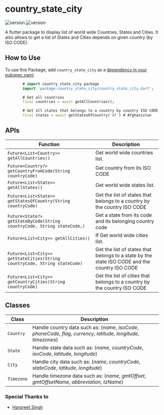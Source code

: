 # country_state_city

![version](https://img.shields.io/badge/version-0.1.1-blue.svg) ![version](https://img.shields.io/badge/NullSefety-True-brightgreen)

A flutter package to display list of world wide Countries, States and Cities. It also allows to get a list of States and Cities depends on given country (by ISO CODE).

## How to Use

To use this Package, add `country_state_city` as a [dependency in your pubspec.yaml](https://flutter.io/platform-plugins/).

```dart
        # import country_state_city package
        import 'package:country_state_city/country_state_city.dart';
```

```dart
        # Get all countries
        final countries = await getAllCountries();

        # Get all states that belongs to a country by country ISO CODE
        final states = await getStatesOfCountry('AF') # Afghanistan
```

## APIs

| Function                                                                  | Description                                                                                   |
| ------------------------------------------------------------------------- | --------------------------------------------------------------------------------------------- |
| `Future<List<Country>> getAllCountries()`                                 | Get world wide countries list.                                                                |
| `Future<Country?> getCountryFromCode(String countryCode)`                 | Get country from its ISO CODE                                                                 |
| `Future<List<State>> getAllStates()`                                      | Get world wide states list.                                                                   |
| `Future<List<State>> getStatesOfCountry(String countryCode)`              | Get the list of states that belongs to a country by the country ISO CODE                      |
| `Future<State?> getStateByCode(String countryCode, String stateCode,)`    | Get a state from its code and its belonging country code                                      |
| `Future<List<City>> getAllCities()`                                       | If Get world wide cities list.                                                                |
| `Future<List<City>> getStateCities(String countryCode, String stateCode)` | Get the list of states that belongs to a state by the state ISO CODE and the country ISO CODE |
| `Future<List<City>> getCountryCities(String countryCode)`                 | Get the list of cities that belongs to a country by the country ISO CODE                      |

## Classes

| Class      | Description                                                                                                             |
| ---------- | ----------------------------------------------------------------------------------------------------------------------- |
| `Country`  | Handle country data such as: (_name_, _isoCode_, _phoneCode_, _flag_, _currency_, _latitude_, _longitude_, _timezones_) |
| `State`    | Handle state data such as: (_name_, _countryCode_, _isoCode_, _latitude_, _longitude_)                                  |
| `City`     | Handle city data such as: (_name_, _countryCode_, _stateCode_, _latitude_, _longitude_)                                 |
| `Timezone` | Handle timezone data such as: (_name_, _gmtOffset_, _gmtOffsetName_, _abbreviation_, _tzName_)                          |

### Special Thanks to

- [Harpreet Singh](https://github.com/harpreetkhalsagtbit)
